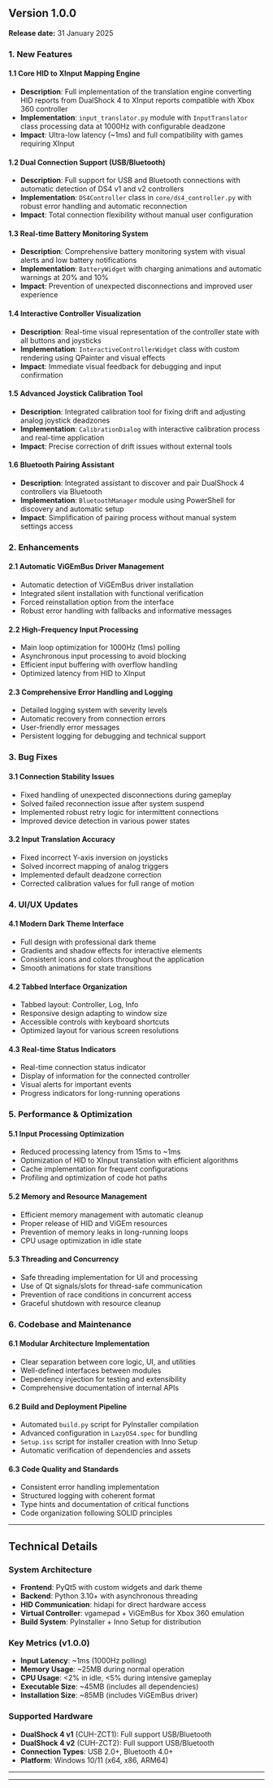 ## Version 1.0.0

**Release date:** 31 January 2025

### 1. New Features

#### 1.1 **Core HID to XInput Mapping Engine**

- **Description**: Full implementation of the translation engine converting HID reports from DualShock 4 to XInput reports compatible with Xbox 360 controller
- **Implementation**: `input_translator.py` module with `InputTranslator` class processing data at 1000Hz with configurable deadzone
- **Impact**: Ultra-low latency (~1ms) and full compatibility with games requiring XInput

#### 1.2 **Dual Connection Support (USB/Bluetooth)**

- **Description**: Full support for USB and Bluetooth connections with automatic detection of DS4 v1 and v2 controllers
- **Implementation**: `DS4Controller` class in `core/ds4_controller.py` with robust error handling and automatic reconnection
- **Impact**: Total connection flexibility without manual user configuration

#### 1.3 **Real-time Battery Monitoring System**

- **Description**: Comprehensive battery monitoring system with visual alerts and low battery notifications
- **Implementation**: `BatteryWidget` with charging animations and automatic warnings at 20% and 10%
- **Impact**: Prevention of unexpected disconnections and improved user experience

#### 1.4 **Interactive Controller Visualization**

- **Description**: Real-time visual representation of the controller state with all buttons and joysticks
- **Implementation**: `InteractiveControllerWidget` class with custom rendering using QPainter and visual effects
- **Impact**: Immediate visual feedback for debugging and input confirmation

#### 1.5 **Advanced Joystick Calibration Tool**

- **Description**: Integrated calibration tool for fixing drift and adjusting analog joystick deadzones
- **Implementation**: `CalibrationDialog` with interactive calibration process and real-time application
- **Impact**: Precise correction of drift issues without external tools

#### 1.6 **Bluetooth Pairing Assistant**

- **Description**: Integrated assistant to discover and pair DualShock 4 controllers via Bluetooth
- **Implementation**: `BluetoothManager` module using PowerShell for discovery and automatic setup
- **Impact**: Simplification of pairing process without manual system settings access

### 2. Enhancements

#### 2.1 **Automatic ViGEmBus Driver Management**

- Automatic detection of ViGEmBus driver installation
- Integrated silent installation with functional verification
- Forced reinstallation option from the interface
- Robust error handling with fallbacks and informative messages

#### 2.2 **High-Frequency Input Processing**

- Main loop optimization for 1000Hz (1ms) polling
- Asynchronous input processing to avoid blocking
- Efficient input buffering with overflow handling
- Optimized latency from HID to XInput

#### 2.3 **Comprehensive Error Handling and Logging**

- Detailed logging system with severity levels
- Automatic recovery from connection errors
- User-friendly error messages
- Persistent logging for debugging and technical support

### 3. Bug Fixes

#### 3.1 **Connection Stability Issues**

- Fixed handling of unexpected disconnections during gameplay
- Solved failed reconnection issue after system suspend
- Implemented robust retry logic for intermittent connections
- Improved device detection in various power states

#### 3.2 **Input Translation Accuracy**

- Fixed incorrect Y-axis inversion on joysticks
- Solved incorrect mapping of analog triggers
- Implemented default deadzone correction
- Corrected calibration values for full range of motion

### 4. UI/UX Updates

#### 4.1 **Modern Dark Theme Interface**

- Full design with professional dark theme
- Gradients and shadow effects for interactive elements
- Consistent icons and colors throughout the application
- Smooth animations for state transitions

#### 4.2 **Tabbed Interface Organization**

- Tabbed layout: Controller, Log, Info
- Responsive design adapting to window size
- Accessible controls with keyboard shortcuts
- Optimized layout for various screen resolutions

#### 4.3 **Real-time Status Indicators**

- Real-time connection status indicator
- Display of information for the connected controller
- Visual alerts for important events
- Progress indicators for long-running operations

### 5. Performance & Optimization

#### 5.1 **Input Processing Optimization**

- Reduced processing latency from 15ms to ~1ms
- Optimization of HID to XInput translation with efficient algorithms
- Cache implementation for frequent configurations
- Profiling and optimization of code hot paths

#### 5.2 **Memory and Resource Management**

- Efficient memory management with automatic cleanup
- Proper release of HID and ViGEm resources
- Prevention of memory leaks in long-running loops
- CPU usage optimization in idle state

#### 5.3 **Threading and Concurrency**

- Safe threading implementation for UI and processing
- Use of Qt signals/slots for thread-safe communication
- Prevention of race conditions in concurrent access
- Graceful shutdown with resource cleanup

### 6. Codebase and Maintenance

#### 6.1 **Modular Architecture Implementation**

- Clear separation between core logic, UI, and utilities
- Well-defined interfaces between modules
- Dependency injection for testing and extensibility
- Comprehensive documentation of internal APIs

#### 6.2 **Build and Deployment Pipeline**

- Automated `build.py` script for PyInstaller compilation
- Advanced configuration in `LazyDS4.spec` for bundling
- `Setup.iss` script for installer creation with Inno Setup
- Automatic verification of dependencies and assets

#### 6.3 **Code Quality and Standards**

- Consistent error handling implementation
- Structured logging with coherent format
- Type hints and documentation of critical functions
- Code organization following SOLID principles

---

## Technical Details

### System Architecture

- **Frontend**: PyQt5 with custom widgets and dark theme
- **Backend**: Python 3.10+ with asynchronous threading
- **HID Communication**: hidapi for direct hardware access
- **Virtual Controller**: vgamepad + ViGEmBus for Xbox 360 emulation
- **Build System**: PyInstaller + Inno Setup for distribution

### Key Metrics (v1.0.0)

- **Input Latency**: ~1ms (1000Hz polling)
- **Memory Usage**: ~25MB during normal operation
- **CPU Usage**: <2% in idle, <5% during intensive gameplay
- **Executable Size**: ~45MB (includes all dependencies)
- **Installation Size**: ~85MB (includes ViGEmBus driver)

### Supported Hardware

- **DualShock 4 v1** (CUH-ZCT1): Full support USB/Bluetooth
- **DualShock 4 v2** (CUH-ZCT2): Full support USB/Bluetooth
- **Connection Types**: USB 2.0+, Bluetooth 4.0+
- **Platform**: Windows 10/11 (x64, x86, ARM64)

---

---

